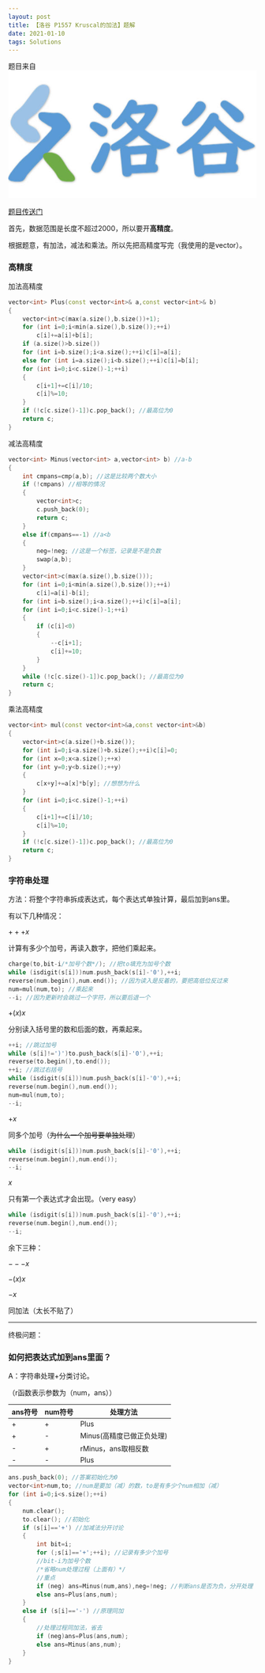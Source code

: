 ```yaml
---
layout: post
title: 【洛谷 P1557 Kruscal的加法】题解
date: 2021-01-10
tags: Solutions
---
```


题目来自![洛谷](/images/posts/pass/solution_p1557.jpg)

[题目传送门](https://www.luogu.com.cn/problem/P1557)

首先，数据范围是长度不超过2000，所以要开**高精度**。

根据题意，有加法，减法和乘法。所以先把高精度写完（我使用的是vector）。

### 高精度

加法高精度

```c++
vector<int> Plus(const vector<int>& a,const vector<int>& b)
{
	vector<int>c(max(a.size(),b.size())+1);
	for (int i=0;i<min(a.size(),b.size());++i)
		c[i]+=a[i]+b[i];
	if (a.size()>b.size())
	for (int i=b.size();i<a.size();++i)c[i]=a[i];
	else for (int i=a.size();i<b.size();++i)c[i]=b[i];
	for (int i=0;i<c.size()-1;++i)
	{
		c[i+1]+=c[i]/10;
		c[i]%=10;
	}
	if (!c[c.size()-1])c.pop_back(); //最高位为0
	return c;
}
```
减法高精度
```c++
vector<int> Minus(vector<int> a,vector<int> b) //a-b
{
	int cmpans=cmp(a,b); //这是比较两个数大小
	if (!cmpans) //相等的情况
	{
		vector<int>c;
		c.push_back(0);
		return c;
	}
	else if(cmpans==-1) //a<b
	{
		neg=!neg; //这是一个标签，记录是不是负数
		swap(a,b);
	}
	vector<int>c(max(a.size(),b.size()));
	for (int i=0;i<min(a.size(),b.size());++i)
		c[i]=a[i]-b[i];
	for (int i=b.size();i<a.size();++i)c[i]=a[i];
	for (int i=0;i<c.size()-1;++i)
	{
		if (c[i]<0)
		{
			--c[i+1];
			c[i]+=10;
		}
	}
	while (!c[c.size()-1])c.pop_back(); //最高位为0
	return c;	
}
```
乘法高精度
```c++
vector<int> mul(const vector<int>&a,const vector<int>&b)
{
	vector<int>c(a.size()+b.size());
	for (int i=0;i<a.size()+b.size();++i)c[i]=0;
	for (int x=0;x<a.size();++x)
	for (int y=0;y<b.size();++y)
	{
		c[x+y]+=a[x]*b[y]; //想想为什么
	}
	for (int i=0;i<c.size()-1;++i)
	{
		c[i+1]+=c[i]/10;
		c[i]%=10;
	}
	if (!c[c.size()-1])c.pop_back(); //最高位为0
	return c;
}
```
### 字符串处理

方法：将整个字符串拆成表达式，每个表达式单独计算，最后加到ans里。

有以下几种情况：

$+++x$

计算有多少个加号，再读入数字，把他们乘起来。
```c++
charge(to,bit-i/*加号个数*/); //把to填充为加号个数
while (isdigit(s[i]))num.push_back(s[i]-'0'),++i;
reverse(num.begin(),num.end()); //因为读入是反着的，要把高低位反过来
num=mul(num,to); //乘起来
--i; //因为更新时会跳过一个字符，所以要后退一个
```
$+(x)x$

分别读入括号里的数和后面的数，再乘起来。
```c++
++i; //跳过加号
while (s[i]!=')')to.push_back(s[i]-'0'),++i;
reverse(to.begin(),to.end());
++i; //跳过右括号
while (isdigit(s[i]))num.push_back(s[i]-'0'),++i;
reverse(num.begin(),num.end());
num=mul(num,to);
--i;
```
$+x$

同多个加号（~~为什么一个加号要单独处理~~）
```c++
while (isdigit(s[i]))num.push_back(s[i]-'0'),++i;
reverse(num.begin(),num.end());
--i;
```
$x$

只有第一个表达式才会出现。（very easy）
```c++
while (isdigit(s[i]))num.push_back(s[i]-'0'),++i;
reverse(num.begin(),num.end());
--i;
```
余下三种：

$---x$

$-(x)x$

$-x$

同加法（太长不贴了）

---
终极问题：
### 如何把表达式加到ans里面？

A：字符串处理+分类讨论。

（r函数表示参数为（num，ans））

|ans符号|num符号|处理方法|
|---|---|--- |
| + | + |Plus|
| + | - |Minus(高精度已做正负处理)|
| - | + |rMinus，ans取相反数|
| - | - |Plus|

```c++
ans.push_back(0); //答案初始化为0
vector<int>num,to; //num是要加（减）的数，to是有多少个num相加（减）
for (int i=0;i<s.size();++i)
{
	num.clear();
	to.clear(); //初始化
	if (s[i]=='+') //加减法分开讨论
	{
		int bit=i;
		for (;s[i]=='+';++i); //记录有多少个加号
		//bit-i为加号个数
       	/*省略num处理过程（上面有）*/
        //重点
		if (neg) ans=Minus(num,ans),neg=!neg; //判断ans是否为负，分开处理
		else ans=Plus(ans,num);
	}
	else if (s[i]=='-') //原理同加
	{
		//处理过程同加法，省去
		if (neg)ans=Plus(ans,num);
		else ans=Minus(ans,num);
	}
}
```